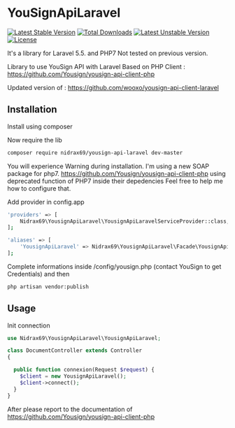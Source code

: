 # YouSignApiLaravel

[![Latest Stable Version](https://poser.pugx.org/nidrax69/yousign-api-laravel/v/stable)](https://packagist.org/packages/nidrax69/yousign-api-laravel)
[![Total Downloads](https://poser.pugx.org/nidrax69/yousign-api-laravel/downloads)](https://packagist.org/packages/nidrax69/yousign-api-laravel)
[![Latest Unstable Version](https://poser.pugx.org/nidrax69/yousign-api-laravel/v/unstable)](https://packagist.org/packages/nidrax69/yousign-api-laravel)
[![License](https://poser.pugx.org/nidrax69/yousign-api-laravel/license)](https://packagist.org/packages/nidrax69/yousign-api-laravel)

It's a library for Laravel 5.5. and PHP7
Not tested on previous version.

Library to use YouSign API with Laravel
Based on PHP Client : https://github.com/Yousign/yousign-api-client-php

Updated version of : https://github.com/wooxo/yousign-api-client-laravel

Installation
------------

Install using composer

Now require the lib
```bash
composer require nidrax69/yousign-api-laravel dev-master
```

You will experience Warning during installation.
I'm using a new SOAP package for php7.
https://github.com/Yousign/yousign-api-client-php using deprecated function of PHP7 inside their depedencies
Feel free to help me how to configure that.

Add provider in config.app
```bash
'providers' => [
    Nidrax69\YousignApiLaravel\YousignApiLaravelServiceProvider::class,
];

'aliases' => [
    'YousignApiLaravel' => Nidrax69\YousignApiLaravel\Facade\YousignApiLaravel::class,
];
```

Complete informations inside /config/yousign.php (contact YouSign to get Credentials) and then
```bash
php artisan vendor:publish
```

Usage
------------

Init connection
```php
use Nidrax69\YousignApiLaravel\YousignApiLaravel;

class DocumentController extends Controller
{

  public function connexion(Request $request) {
    $client = new YousignApiLaravel();
    $client->connect();
  }
}
```

After please report to the documentation of https://github.com/Yousign/yousign-api-client-php
